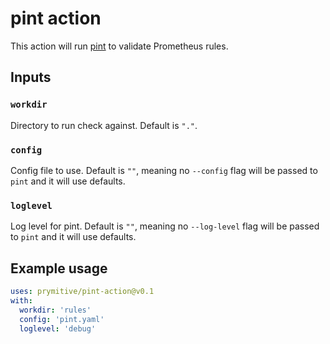 # pint action

This action will run [pint](https://github.com/cloudflare/pint)
to validate Prometheus rules.

## Inputs

### `workdir`

Directory to run check against. Default is `"."`.

### `config`

Config file to use. Default is `""`, meaning no `--config` flag will be passed
to `pint` and it will use defaults.

### `loglevel`

Log level for pint. Default is `""`, meaning no `--log-level` flag will be passed
to `pint` and it will use defaults.

## Example usage

```YAML
uses: prymitive/pint-action@v0.1
with:
  workdir: 'rules'
  config: 'pint.yaml'
  loglevel: 'debug'
```
